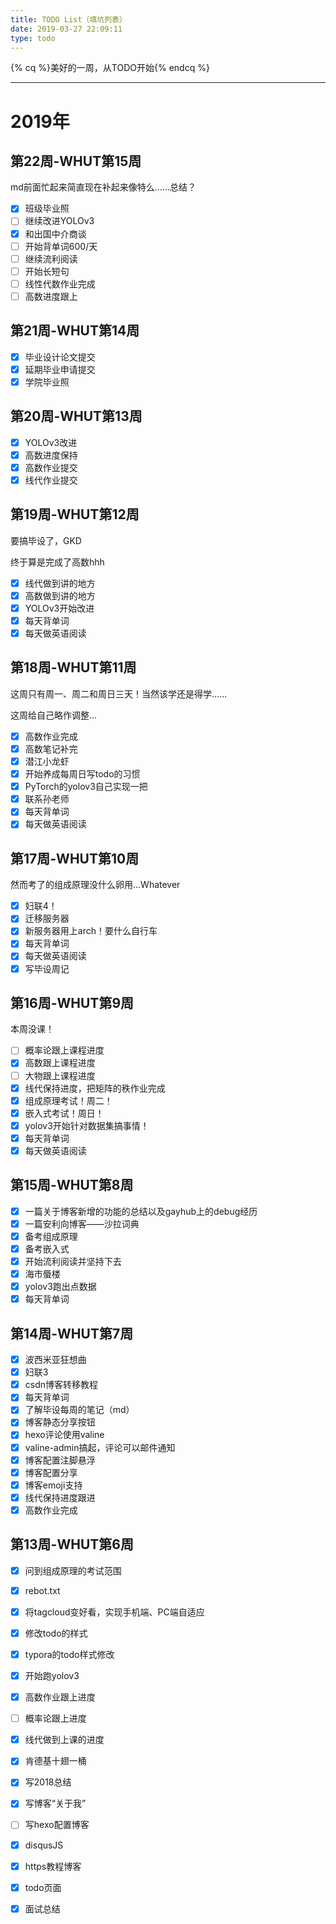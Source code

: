 ```yaml
---
title: TODO List（填坑列表）
date: 2019-03-27 22:09:11
type: todo
---
```


{% cq %}美好的一周，从TODO开始{% endcq %}

---

# 2019年

## 第22周-WHUT第15周

md前面忙起来简直现在补起来像特么……总结？

- [x] 班级毕业照
- [ ] 继续改进YOLOv3
- [x] 和出国中介商谈
- [ ] 开始背单词600/天
- [ ] 继续流利阅读
- [ ] 开始长短句
- [ ] 线性代数作业完成
- [ ] 高数进度跟上

## 第21周-WHUT第14周

- [x] 毕业设计论文提交
- [x] 延期毕业申请提交
- [x] 学院毕业照

## 第20周-WHUT第13周

- [x] YOLOv3改进
- [x] 高数进度保持
- [x] 高数作业提交
- [x] 线代作业提交

## 第19周-WHUT第12周

要搞毕设了，GKD

终于算是完成了高数hhh

- [x] 线代做到讲的地方
- [x] 高数做到讲的地方
- [x] YOLOv3开始改进
- [x] 每天背单词
- [x] 每天做英语阅读

## 第18周-WHUT第11周

这周只有周一、周二和周日三天！当然该学还是得学……

这周给自己略作调整…

- [x] 高数作业完成
- [x] 高数笔记补完
- [x] 潜江小龙虾
- [x] 开始养成每周日写todo的习惯
- [x] PyTorch的yolov3自己实现一把
- [x] 联系孙老师
- [x] 每天背单词
- [x] 每天做英语阅读

## 第17周-WHUT第10周

然而考了的组成原理没什么卵用…Whatever

- [x] 妇联4！
- [x] 迁移服务器
- [x] 新服务器用上arch！要什么自行车
- [x] 每天背单词
- [x] 每天做英语阅读
- [x] 写毕设周记

## 第16周-WHUT第9周

本周没课！

- [ ] 概率论跟上课程进度
- [x] 高数跟上课程进度
- [ ] 大物跟上课程进度
- [x] 线代保持进度，把矩阵的秩作业完成
- [x] 组成原理考试！周二！
- [x] 嵌入式考试！周日！
- [x] yolov3开始针对数据集搞事情！
- [x] 每天背单词
- [x] 每天做英语阅读

## 第15周-WHUT第8周

- [x] 一篇关于博客新增的功能的总结以及gayhub上的debug经历
- [x] 一篇安利向博客——沙拉词典
- [x] 备考组成原理
- [x] 备考嵌入式
- [x] 开始流利阅读并坚持下去
- [x] 海市蜃楼
- [x] yolov3跑出点数据
- [x] 每天背单词

## 第14周-WHUT第7周

- [x] 波西米亚狂想曲
- [x] 妇联3
- [x] csdn博客转移教程
- [x] 每天背单词
- [x] 了解毕设每周的笔记（md）
- [x] 博客静态分享按钮
- [x] hexo评论使用valine
- [x] valine-admin搞起，评论可以邮件通知
- [x] 博客配置注脚悬浮
- [x] 博客配置分享
- [x] 博客emoji支持
- [x] 线代保持进度跟进
- [x] 高数作业完成

## 第13周-WHUT第6周

- [x] 问到组成原理的考试范围
- [x] rebot.txt
- [x] 将tagcloud变好看，实现手机端、PC端自适应
- [x] 修改todo的样式
- [x] typora的todo样式修改
- [x] 开始跑yolov3
- [x] 高数作业跟上进度
- [ ] 概率论跟上进度
- [x] 线代做到上课的进度
- [x] 肯德基十翅一桶
- [x] 写2018总结
- [x] 写博客“关于我”
- [ ] 写hexo配置博客
- [x] disqusJS
- [x] https教程博客
- [x] todo页面
- [x] 面试总结




